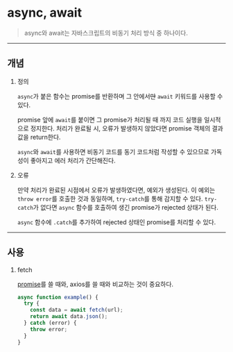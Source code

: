 # async, await

> async와 await는 자바스크립트의 비동기 처리 방식 중 하나이다.

---

## 개념

1. 정의

   `async`가 붙은 함수는 promise를 반환하며 그 안에서~~만~~ `await` 키워드를 사용할 수 있다.

   promise 앞에 `await`를 붙이면 그 promise가 처리될 때 까지 코드 실행을 일시적으로 정지한다. 처리가 완료될 시, 오류가 발생하지 않았다면 promise 객체의 결과값을 return한다.

   `async`와 `await`를 사용하면 비동기 코드를 동기 코드처럼 작성할 수 있으므로 가독성이 좋아지고 에러 처리가 간단해진다.

2. 오류

   만약 처리가 완료된 시점에서 오류가 발생하였다면, 예외가 생성된다. 이 예외는 `throw error`를 호출한 것과 동일하며, `try-catch`를 통해 감지할 수 있다. `try-catch`가 없다면 `async` 함수를 호출하여 생긴 promise가 rejected 상태가 된다.

   `async` 함수에 `.catch`를 추가하여 rejected 상태인 promise를 처리할 수 있다.

---

## 사용

1. fetch

   [promise](https://github.com/976520/TIL/blob/main/javascript/promise.md)를 쓸 때와, axios를 쓸 때와 비교하는 것이 중요하다.

   ```javascript
   async function example() {
     try {
       const data = await fetch(url);
       return await data.json();
     } catch (error) {
       throw error;
     }
   }
   ```
